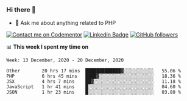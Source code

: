 ### Hi there 👋

<!--
**mustafaculban/mustafaculban** is a ✨ _special_ ✨ repository because its `README.md` (this file) appears on your GitHub profile.

Here are some ideas to get you started:

- 🌱 I’m currently learning ...
- 👯 I’m looking to collaborate on ...
- 🤔 I’m looking for help with ...
- 📫 How to reach me: ...
- 😄 Pronouns: ...
- ⚡ Fun fact: ...

-->
- 💬 Ask me about anything related to PHP

[![Contact me on Codementor](https://www.codementor.io/m-badges/karamusluk/book-session.svg)](https://www.codementor.io/@karamusluk?refer=badge)
[![Linkedin Badge](https://img.shields.io/badge/-Mustafa%20Culban-blue?style=social&logo=Linkedin&logoColor=blue&link=https://www.linkedin.com/in/mustafaculban/)](https://www.linkedin.com/in/mustafaculban/) 
[![GitHub followers](https://img.shields.io/github/followers/karamusluk?label=Follow&style=social)](https://github.com/karamusluk/?tab=follow)


📊 **This week I spent my time on**
<!--START_SECTION:waka-->
```text
Week: 13 December, 2020 - 20 December, 2020

Other        20 hrs 17 mins  █████████████▓░░░░░░░░░░░   55.06 % 
PHP          6 hrs 45 mins   ████▓░░░░░░░░░░░░░░░░░░░░   18.36 % 
JSX          4 hrs 7 mins    ██▓░░░░░░░░░░░░░░░░░░░░░░   11.18 % 
JavaScript   1 hr 41 mins    █░░░░░░░░░░░░░░░░░░░░░░░░   04.60 % 
JSON         1 hr 23 mins    █░░░░░░░░░░░░░░░░░░░░░░░░   03.80 % 
```
<!--END_SECTION:waka-->

